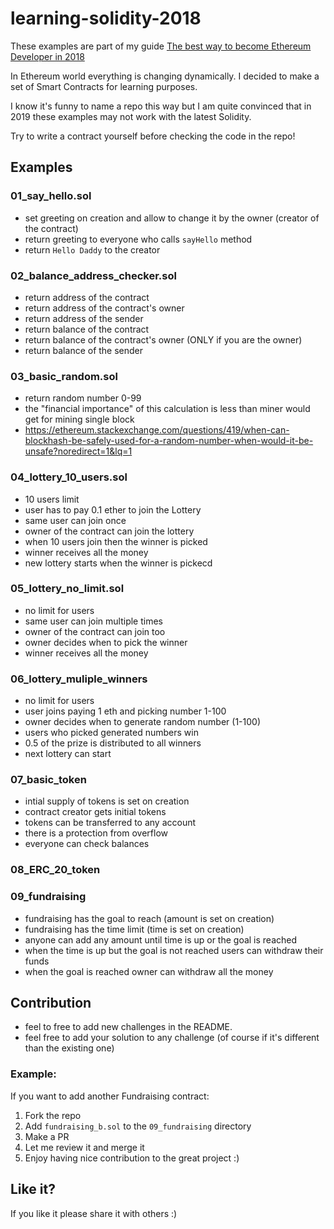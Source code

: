 # learning-solidity-2018

These examples are part of my guide [The best way to become Ethereum Developer in 2018](https://medium.com/@pbrudny/the-best-way-to-become-ethereum-solidity-developer-in-2018-5606e54646e6)


In Ethereum world everything is changing dynamically.
I decided to make a set of Smart Contracts for learning purposes.

I know it's funny to name a repo this way but I am quite convinced that in 2019 these examples may not work with the latest Solidity.

Try to write a contract yourself before checking the code in the repo!

## Examples

### 01_say_hello.sol
* set greeting on creation and allow to change it by the owner (creator of the contract)
* return greeting to everyone who calls `sayHello` method
* return `Hello Daddy` to the creator

### 02_balance_address_checker.sol
* return address of the contract
* return address of the contract's owner
* return address of the sender
* return balance of the contract
* return balance of the contract's owner (ONLY if you are the owner)
* return balance of the sender

### 03_basic_random.sol
* return random number 0-99
* the "financial importance" of this calculation is less than miner would get for mining single block
* https://ethereum.stackexchange.com/questions/419/when-can-blockhash-be-safely-used-for-a-random-number-when-would-it-be-unsafe?noredirect=1&lq=1

### 04_lottery_10_users.sol
* 10 users limit
* user has to pay 0.1 ether to join the Lottery
* same user can join once
* owner of the contract can join the lottery
* when 10 users join then the winner is picked
* winner receives all the money
* new lottery starts when the winner is pickecd

### 05_lottery_no_limit.sol
* no limit for users   
* same user can join multiple times
* owner of the contract can join too
* owner decides when to pick the winner
* winner receives all the money

### 06_lottery_muliple_winners
* no limit for users
* user joins paying 1 eth and picking number 1-100
* owner decides when to generate random number (1-100) 
* users who picked generated numbers win
* 0.5 of the prize is distributed to all winners
* next lottery can start 

### 07_basic_token
* intial supply of tokens is set on creation
* contract creator gets initial tokens
* tokens can be transferred to any account
* there is a protection from overflow
* everyone can check balances

### 08_ERC_20_token

### 09_fundraising
* fundraising has the goal to reach (amount is set on creation)
* fundraising has the time limit (time is set on creation)
* anyone can add any amount until time is up or the goal is reached
* when the time is up but the goal is not reached users can withdraw their funds
* when the goal is reached owner can withdraw all the money

## Contribution
* feel to free to add new challenges in the README.
* feel free to add your solution to any challenge (of course if it's different than the existing one)

### Example: 
If you want to add another Fundraising contract:
1. Fork the repo
2. Add `fundraising_b.sol` to the `09_fundraising` directory
3. Make a PR
4. Let me review it and merge it
5. Enjoy having nice contribution to the great project :)

## Like it?
If you like it please share it with others :)


